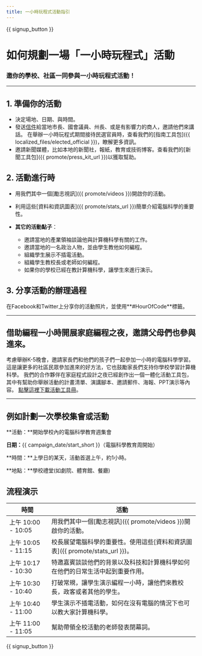 ```yaml
---
title: 一小時玩程式活動指引
---
```


{{ signup_button }}

# 如何規劃一場「一小時玩程式」活動

### 邀你的學校、社區一同參與一小時玩程式活動！

* * *

## 1. 準備你的活動

- 決定場地、日期、與時間。
- 發送[信件](https://hourofcode.com/promote/resources#sample-emails)給當地市長、國會議員、州長、或是有影響力的商人，邀請他們來講話。 在舉辦一小時玩程式期間接待民選官員時，查看我們的[指南工具包]({{ localized_files/elected_official }})，瞭解更多資訊。
- 邀請新聞媒體，比如本地的新聞社，報紙，教育或技術博客。查看我們的[新聞工具包]({{ promote/press_kit_url }})以獲取幫助。

## 2. 活動進行時

- 用我們其中一個[勵志視訊]({{ promote/videos }})開啟你的活動。
- 利用這些[資料和資訊圖表]({{ promote/stats_url }})簡單介紹電腦科學的重要性。   
      
    
- **其它的活動點子**： 
    - 邀請當地的產業領袖談論他與計算機科學有關的工作。
    - 邀請當地的一名政治人物，並由學生教他如何編程。
    - 組織學生展示不插電活動。
    - 組織學生教校長或老師如何編程。
    - 如果你的學校已經在教計算機科學，讓學生來進行演示。

## 3. 分享活動的辦理過程

在Facebook和Twitter上分享你的活動照片，並使用**#HourOfCode**標籤。

* * *

## 借助編程一小時開展家庭編程之夜，邀請父母們也參與進來。

考慮舉辦K-5晚會，邀請家長們和他們的孩子們一起參加一小時的電腦科學學習。 這是讓更多的社區民眾參加進來的好方法，它也鼓勵家長們支持你學校學習計算機科學。 我們的合作夥伴在家庭程式設計之夜已經創作出一個一體化活動工具包，其中有幫助你舉辦活動的計畫清單、演講腳本、邀請郵件、海報、PPT演示等內容。 [點擊這裡下載活動工具冊](http://www.familycodenight.org/DownloadCodeDotOrg.html)。

* * *

## 例如計劃一次學校集會或活動

**活動：**開始學校內的電腦科學教育週集會

**日期：**{{ campaign_date/start_short }}（電腦科學教育周開始）

**時間：**上學日的某天，活動首選上午，約1小時。

**地點：**學校禮堂(如劇院、體育館、餐廳)

## 流程演示

| 時間               | 活動                                                   |
| ---------------- | ---------------------------------------------------- |
| 上午 10:00 - 10:05 | 用我們其中一個[勵志視訊]({{ promote/videos }})開啟你的活動。           |
| 上午 10:05 - 11:15 | 校長展望電腦科學的重要性。使用這些[資料和資訊圖表]({{ promote/stats_url }})。 |
| 上午 10:17 - 10:30 | 特邀嘉賓談談他們的背景以及科技和計算機科學如何在他們的日常生活中起到重要作用。              |
| 上午 10:30 - 10:40 | 打破常規，讓學生演示編程一小時，讓他們來教校長，政客或者其他的學生。                   |
| 上午 10:40 - 11:00 | 學生演示不插電活動，如何在沒有電腦的情況下也可以教大家計算機科學。                    |
| 上午 11:00 - 11:05 | 幫助帶領全校活動的老師發表閉幕詞。                                    |

{{ signup_button }}
